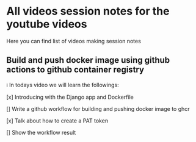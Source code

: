 # All videos session notes for the youtube videos

Here you can find list of videos making session notes

## Build and push docker image using github actions to github container registry

:information_source: In todays video we will learn the followings:

[x] Introducing with the Django app and Dockerfile

[] Write a github workflow for building and pushing docker image to ghcr

[x] Talk about how to create a PAT token

[] Show the workflow result
